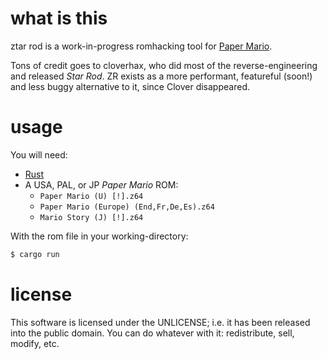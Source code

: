 # what is this

ztar rod is a work-in-progress romhacking tool for [Paper Mario](https://wikipedia.org/wiki/Paper_Mario).

Tons of credit goes to cloverhax, who did most of the reverse-engineering and released _Star Rod_.
ZR exists as a more performant, featureful (soon!) and less buggy alternative to it, since Clover
disappeared.

# usage

You will need:
- [Rust](https://rustup.rs/)
- A USA, PAL, or JP _Paper Mario_ ROM:
  * `Paper Mario (U) [!].z64`
  * `Paper Mario (Europe) (End,Fr,De,Es).z64`
  * `Mario Story (J) [!].z64`

With the rom file in your working-directory:
```sh
$ cargo run
```

# license

This software is licensed under the UNLICENSE; i.e. it has been released into the public domain. You can do whatever with it: redistribute, sell, modify, etc.
